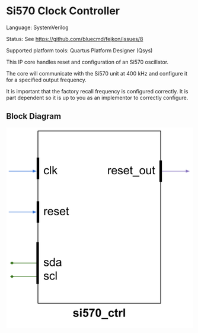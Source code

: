 # Si570 Clock Controller

Language: SystemVerilog

Status: See https://github.com/bluecmd/fejkon/issues/8

Supported platform tools: Quartus Platform Designer (Qsys)

This IP core handles reset and configuration of an Si570 oscillator.

The core will communicate with the Si570 unit at 400 kHz
and configure it for a specified output frequency.

It is important that the factory recall frequency is configured
correctly. It is part dependent so it is up to you as an
implementor to correctly configure.

## Block Diagram

![Si570 Controller](si570.svg)
